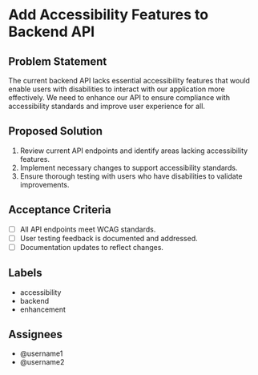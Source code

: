 # Add Accessibility Features to Backend API

## Problem Statement
The current backend API lacks essential accessibility features that would enable users with disabilities to interact with our application more effectively. We need to enhance our API to ensure compliance with accessibility standards and improve user experience for all.

## Proposed Solution
1. Review current API endpoints and identify areas lacking accessibility features.
2. Implement necessary changes to support accessibility standards.
3. Ensure thorough testing with users who have disabilities to validate improvements.

## Acceptance Criteria
- [ ] All API endpoints meet WCAG standards.
- [ ] User testing feedback is documented and addressed.
- [ ] Documentation updates to reflect changes.

## Labels
- accessibility
- backend
- enhancement

## Assignees
- @username1
- @username2